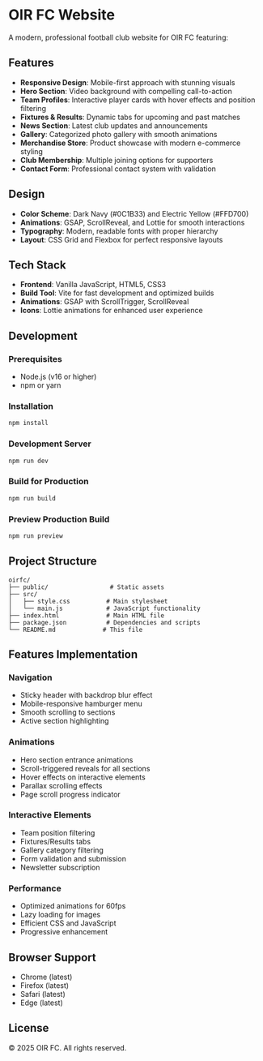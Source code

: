 # OIR FC Website

A modern, professional football club website for OIR FC featuring:

## Features
- **Responsive Design**: Mobile-first approach with stunning visuals
- **Hero Section**: Video background with compelling call-to-action
- **Team Profiles**: Interactive player cards with hover effects and position filtering
- **Fixtures & Results**: Dynamic tabs for upcoming and past matches
- **News Section**: Latest club updates and announcements
- **Gallery**: Categorized photo gallery with smooth animations
- **Merchandise Store**: Product showcase with modern e-commerce styling
- **Club Membership**: Multiple joining options for supporters
- **Contact Form**: Professional contact system with validation

## Design
- **Color Scheme**: Dark Navy (#0C1B33) and Electric Yellow (#FFD700)
- **Animations**: GSAP, ScrollReveal, and Lottie for smooth interactions
- **Typography**: Modern, readable fonts with proper hierarchy
- **Layout**: CSS Grid and Flexbox for perfect responsive layouts

## Tech Stack
- **Frontend**: Vanilla JavaScript, HTML5, CSS3
- **Build Tool**: Vite for fast development and optimized builds
- **Animations**: GSAP with ScrollTrigger, ScrollReveal
- **Icons**: Lottie animations for enhanced user experience

## Development

### Prerequisites
- Node.js (v16 or higher)
- npm or yarn

### Installation
```bash
npm install
```

### Development Server
```bash
npm run dev
```

### Build for Production
```bash
npm run build
```

### Preview Production Build
```bash
npm run preview
```

## Project Structure
```
oirfc/
├── public/                 # Static assets
├── src/
│   ├── style.css          # Main stylesheet
│   └── main.js            # JavaScript functionality
├── index.html             # Main HTML file
├── package.json           # Dependencies and scripts
└── README.md             # This file
```

## Features Implementation

### Navigation
- Sticky header with backdrop blur effect
- Mobile-responsive hamburger menu
- Smooth scrolling to sections
- Active section highlighting

### Animations
- Hero section entrance animations
- Scroll-triggered reveals for all sections
- Hover effects on interactive elements
- Parallax scrolling effects
- Page scroll progress indicator

### Interactive Elements
- Team position filtering
- Fixtures/Results tabs
- Gallery category filtering
- Form validation and submission
- Newsletter subscription

### Performance
- Optimized animations for 60fps
- Lazy loading for images
- Efficient CSS and JavaScript
- Progressive enhancement

## Browser Support
- Chrome (latest)
- Firefox (latest)
- Safari (latest)
- Edge (latest)

## License
© 2025 OIR FC. All rights reserved.
